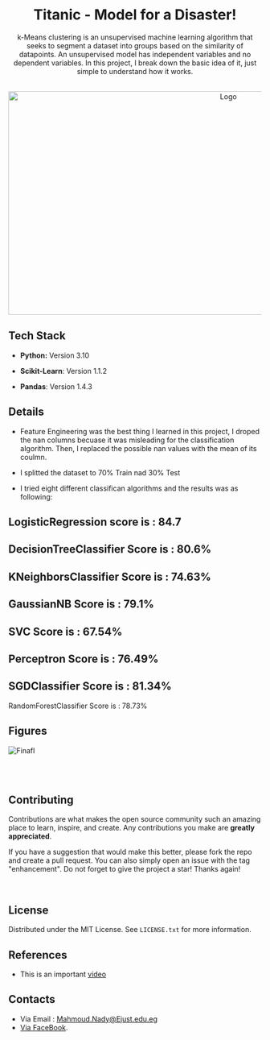 <h1 align="center">Titanic - Model for a Disaster!</h1>
<div>
  <p align="center">
    k-Means clustering is an unsupervised machine learning algorithm that seeks to segment a dataset into groups based on the similarity of datapoints. An unsupervised model has independent variables and no dependent variables. In this project, I break down the basic idea of it, just simple to understand how it works.
    <br/>
  </p>
</div>

<br/>
<div align="center">
  <a href="https://i.imgur.com/wx7EeZg.png">
    <img src="https://i.imgur.com/wx7EeZg.png" alt="Logo" width="860" height="444">
  </a>

<br/>
</div>

## Tech Stack

* **Python:** Version 3.10

* **Scikit-Learn**: Version 1.1.2

* **Pandas**: Version 1.4.3


## Details

* Feature Engineering was the best thing I learned in this project, I droped the nan columns becuase it was misleading for the classification algorithm. Then, I replaced the possible nan values with the mean of its coulmn. 


* I splitted the dataset to 70% Train nad 30% Test

* I tried eight different classifican algorithms and the results was as following:

LogisticRegression score is :  84.7
-----------
DecisionTreeClassifier Score is :  80.6%
-----------
KNeighborsClassifier Score is :  74.63%
-----------
GaussianNB Score is :  79.1%
-----------
SVC Score is :  67.54%
-----------
Perceptron Score is :  76.49%
-----------
SGDClassifier Score is :  81.34%
-----------
RandomForestClassifier Score is :  78.73%


## Figures

![Finafl](https://user-images.githubusercontent.com/111538752/191413606-9b453d60-16b1-4eae-8788-b48fe457e9e4.gif)


<br/>
<br/>



## Contributing
Contributions are what makes the open source community such an amazing place to learn, inspire, and create. Any contributions you make are **greatly appreciated**.

If you have a suggestion that would make this better, please fork the repo and create a pull request. You can also simply open an issue with the tag "enhancement".
Do not forget to give the project a star! Thanks again!

<br/>

## License

Distributed under the MIT License. See `LICENSE.txt` for more information.





## References

*  This is an important [video](https://www.youtube.com/watch?v=M3CqW0Jh5EU&list=PL6-3IRz2XF5VEygzpmG1GZgI8l1xwPDBP&index=9)


## Contacts
* Via Email : Mahmoud.Nady@Ejust.edu.eg
* [Via FaceBook]( https://www.facebook.com/MND919/ ).







